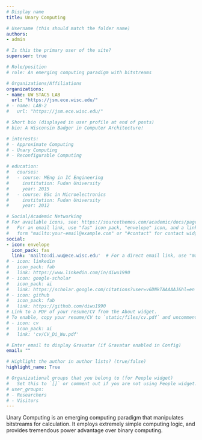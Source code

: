 ```yaml
---
# Display name
title: Unary Computing

# Username (this should match the folder name)
authors:
- admin

# Is this the primary user of the site?
superuser: true

# Role/position
# role: An emerging computing paradigm with bitstreams

# Organizations/Affiliations
organizations:
- name: UW STACS LAB
  url: "https://jsm.ece.wisc.edu/"
# - name: LAB-2
#   url: "https://jsm.ece.wisc.edu/"

# Short bio (displayed in user profile at end of posts)
# bio: A Wisconsin Badger in Computer Architecture!

# interests:
# - Approximate Computing
# - Unary Computing
# - Reconfigurable Computing

# education:
#   courses:
#   - course: MEng in IC Engineering
#     institution: Fudan University
#     year: 2015
#   - course: BSc in Microelectronics
#     institution: Fudan University
#     year: 2012

# Social/Academic Networking
# For available icons, see: https://sourcethemes.com/academic/docs/page-builder/#icons
#   For an email link, use "fas" icon pack, "envelope" icon, and a link in the
#   form "mailto:your-email@example.com" or "#contact" for contact widget.
social:
- icon: envelope
  icon_pack: fas
  link: 'mailto:di.wu@ece.wisc.edu'  # For a direct email link, use "mailto:test@example.org".
# - icon: linkedin
#   icon_pack: fab
#   link: https://www.linkedin.com/in/diwu1990
# - icon: google-scholar
#   icon_pack: ai
#   link: https://scholar.google.com/citations?user=v6DNkTAAAAAJ&hl=en
# - icon: github
#   icon_pack: fab
#   link: https://github.com/diwu1990
# Link to a PDF of your resume/CV from the About widget.
# To enable, copy your resume/CV to `static/files/cv.pdf` and uncomment the lines below.
# - icon: cv
#   icon_pack: ai
#   link: 'cv/CV_Di_Wu.pdf'

# Enter email to display Gravatar (if Gravatar enabled in Config)
email: ""

# Highlight the author in author lists? (true/false)
highlight_name: True

# Organizational groups that you belong to (for People widget)
#   Set this to `[]` or comment out if you are not using People widget.
# user_groups:
# - Researchers
# - Visitors
---
```


Unary Computing is an emerging computing paradigm that manipulates bitstreams for calculation. It employs extremely simple computing logic, and provides tremendous power advantage over binary computing.